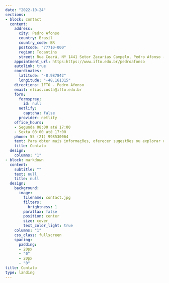 ```yaml
---
date: "2022-10-24"
sections:
- block: contact
  content:
    address:
      city: Pedro Afonso
      country: Brasil
      country_code: BR
      postcode: "77710-000"
      region: Tocantins
      street: Rua Ceará, Nº 1441 Setor Zacarias Campelo, Pedro Afonso - TO
    appointment_url: https:https://www.ifto.edu.br/pedroafonso
    autolink: true
    coordinates:
      latitude: "-8.987842"
      longitude: "-48.161315"
    directions: IFTO - Pedro Afonso
    email: elias.costa@ifto.edu.br
    form:
      formspree:
        id: null
      netlify:
        captcha: false
      provider: netlify
    office_hours:
    - Segunda 08:00 até 17:00
    - Sexta 08:00 até 17:00
    phone: 55 (21) 998530064
    text: Para obter mais informações, oferecer sugestões ou explorar oportunidades de parceria, por favor, não hesite em entrar em contato conosco.
    title: Contato
  design:
    columns: "1"
- block: markdown
  content:
    subtitle: ""
    text: null
    title: null
  design:
    background:
      image:
        filename: contact.jpg
        filters:
          brightness: 1
        parallax: false
        position: center
        size: cover
        text_color_light: true
    columns: "1"
    css_class: fullscreen
    spacing:
      padding:
      - 20px
      - "0"
      - 20px
      - "0"
title: Contato
type: landing
---
```

